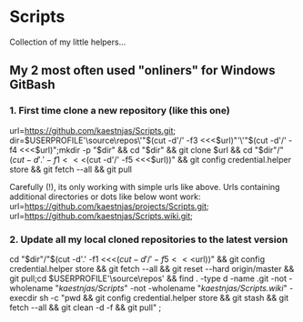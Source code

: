 # Scripts

Collection of my little helpers...

## My 2 most often used "onliners" for Windows GitBash

### 1. First time clone a new repository (like this one)
url=https://github.com/kaestnjas/Scripts.git;
dir=$USERPROFILE'\source\repos\'"$(cut -d'/' -f3 <<<$url)"'\'"$(cut -d'/' -f4 <<<$url)";mkdir -p "$dir" && cd "$dir" && git clone $url && cd "$dir"/"$(cut -d'.' -f1 <<<$(cut -d'/' -f5 <<<$url))" && git config credential.helper store && git fetch --all && git pull

Carefully (!), its only working with simple urls like above. Urls containing additional directories or dots like below wont work:
url=https://github.com/kaestnjas/projects/Scripts.git;  
url=https://github.com/kaestnjas/Scripts.wiki.git;

### 2. Update all my local cloned repositories to the latest version
cd "$dir"/"$(cut -d'.' -f1 <<<$(cut -d'/' -f5 <<<$url))" && git config credential.helper store && git fetch --all && git reset --hard origin/master && git pull;cd $USERPROFILE'\source\repos\' && find . -type d -name .git -not -wholename "*kaestnjas/Scripts*" -not -wholename "*kaestnjas/Scripts.wiki*" -execdir sh -c "pwd && git config credential.helper store && git stash && git fetch --all && git clean -d -f && git pull" \;
